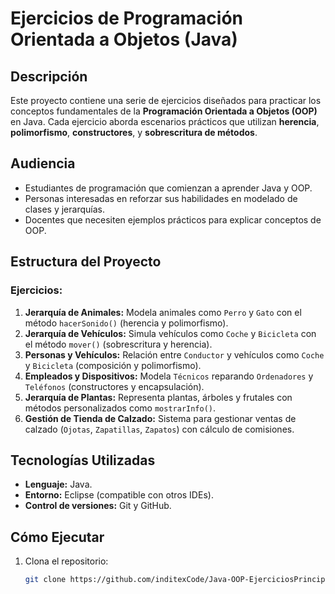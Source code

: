 # Ejercicios de Programación Orientada a Objetos (Java)

## Descripción
Este proyecto contiene una serie de ejercicios diseñados para practicar los conceptos fundamentales de la **Programación Orientada a Objetos (OOP)** en Java. 
Cada ejercicio aborda escenarios prácticos que utilizan **herencia**, **polimorfismo**, **constructores**, y **sobrescritura de métodos**.

## Audiencia
- Estudiantes de programación que comienzan a aprender Java y OOP.
- Personas interesadas en reforzar sus habilidades en modelado de clases y jerarquías.
- Docentes que necesiten ejemplos prácticos para explicar conceptos de OOP.

## Estructura del Proyecto
### Ejercicios:
1. **Jerarquía de Animales:** Modela animales como `Perro` y `Gato` con el método `hacerSonido()` (herencia y polimorfismo).
2. **Jerarquía de Vehículos:** Simula vehículos como `Coche` y `Bicicleta` con el método `mover()` (sobrescritura y herencia).
3. **Personas y Vehículos:** Relación entre `Conductor` y vehículos como `Coche` y `Bicicleta` (composición y polimorfismo).
4. **Empleados y Dispositivos:** Modela `Técnicos` reparando `Ordenadores` y `Teléfonos` (constructores y encapsulación).
5. **Jerarquía de Plantas:** Representa plantas, árboles y frutales con métodos personalizados como `mostrarInfo()`.
6. **Gestión de Tienda de Calzado:** Sistema para gestionar ventas de calzado (`Ojotas`, `Zapatillas`, `Zapatos`) con cálculo de comisiones.

## Tecnologías Utilizadas
- **Lenguaje:** Java.
- **Entorno:** Eclipse (compatible con otros IDEs).
- **Control de versiones:** Git y GitHub.

## Cómo Ejecutar
1. Clona el repositorio:
   ```bash
   git clone https://github.com/inditexCode/Java-OOP-EjerciciosPrincipiantes-Mod1.git

